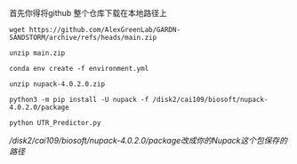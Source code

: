 

首先你得将github 整个仓库下载在本地路径上

```
wget https://github.com/AlexGreenLab/GARDN-SANDSTORM/archive/refs/heads/main.zip
```

```
unzip main.zip
```

```
conda env create -f environment.yml
```

```
unzip nupack-4.0.2.0.zip
```

```
python3 -m pip install -U nupack -f /disk2/cai109/biosoft/nupack-4.0.2.0/package
```

```
python UTR_Predictor.py
```

*/disk2/cai109/biosoft/nupack-4.0.2.0/package改成你的Nupack这个包保存的路径*



